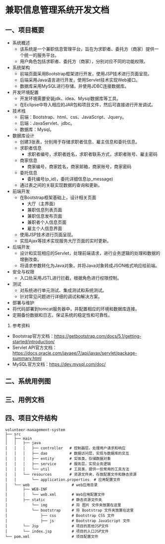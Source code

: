 # 兼职信息管理系统开发文档

## 一、项目概要

- 系统概述
  - 该系统是一个兼职信息管理平台，旨在为求职者、委托方（商家）提供一个统一的服务平台。
  - 用户角色包括求职者、委托方（商家），分别对应不同的功能权限。
- 系统架构
  - 前端页面采用Bootstrap框架进行开发，使用JSP技术进行页面呈现。
  - 后端采用Java语言进行开发，使用Servlet技术实现Web接口。
  - 数据库采用MySQL进行存储，并使用JDBC连接数据库。
- 开发环境配置
  - 开发环境需要安装jdk、idea、Mysql数据库等工具。
  - 在Eclipse中导入相应的JAR包和项目文件，然后可直接进行开发调试。
- 技术栈
  - 前端：Bootstrap、html、css、JavaScript、Jquery。
  - 后端：JavaServlet、jdbc。
  - 数据库：Mysql。
- 数据库设计
  - 创建3张表，分别用于存储求职者信息、雇主信息和委托信息。
  - 求职者信息
    - 求职者编号，求职者姓名，求职者联系方式，求职者账号、雇主密码
  - 商家信息
    - 商家编号，商家姓名，商家邮箱，商家账号，商家密码
  - 委托信息
    - 委托编号(p_id)，委托详细信息(p_message)
  - 通过表之间的关联实现数据的查询和更新。
- 前端开发
  - 在Bootstrap框架基础上，设计相关页面
    - 大厅（主界面）
    - 兼职信息列表页面
    - 兼职信息发布页面
    - 兼职者个人信息页面
    - 雇主个人信息界面
  - 使用JSP技术进行页面呈现。
  - 实现Ajax等技术实现服务大厅页面的实时更新。
- 后端开发
  - 设计和实现相应的Servlet，处理前端请求，进行业务逻辑的处理和数据的增删改查。
  - 将请求参数转化为Java对象，并将Java对象转成JSON格式响应给前端。
- 安全与权限
  - 入口处采用JSTL进行拦截，根据角色进行权限控制。
- 测试
  - 对系统进行单元测试、集成测试和系统测试。
  - 针对常见问题进行详细的调试和解决方案。
- 部署与维护
- 将代码部署到tomcat服务器中，并配置相应的环境和数据库连接。
- 定期备份数据和日志，保证系统的稳定性和可靠性。

1. 参考资料

- Bootstrap官方文档：https://getbootstrap.com/docs/5.1/getting-started/introduction/
- Servlet API官方文档：https://docs.oracle.com/javaee/7/api/javax/servlet/package-summary.html
- MySQL官方文档：https://dev.mysql.com/doc/

## 二、系统用例图



## 三、用例文档



## 四、项目文件结构

```
volunteer-management-system
├── src
│   ├── main
│   │   ├── java
│   │   │   ├── controller   # 控制器层，处理用户请求和响应
│   │   │   ├── dao          # 数据访问层，实现与数据库的交互
│   │   │   ├── entity       # 实体类，存储数据对象
│   │   │   ├── service      # 服务层，实现业务逻辑
│   │   │   └── util         # 工具类，提供一些常用的工具方法
│   │   └── resources        # 资源文件夹，存放配置文件和静态资源
│   │       └── application.properties  # 应用配置文件
│   └── web                   # web应用目录
│       ├── WEB-INF
│       │   └── web.xml       # Web应用配置文件
│       ├── static            # 静态资源文件夹
│   		└── img     	  # 将 图片 文件夹放置在这里
│   		└── bootstrap     # 将 Bootstrap 文件夹放置在这里
│       		├── css       # Bootstrap CSS 文件
│       		├── js        # Bootstrap JavaScript 文件
│       └── Jsp               # 项目的其他JSP文件
│       └── index.jsp         # 项目的入口JSP文件
└── pom.xml                   # 项目配置文件
```

